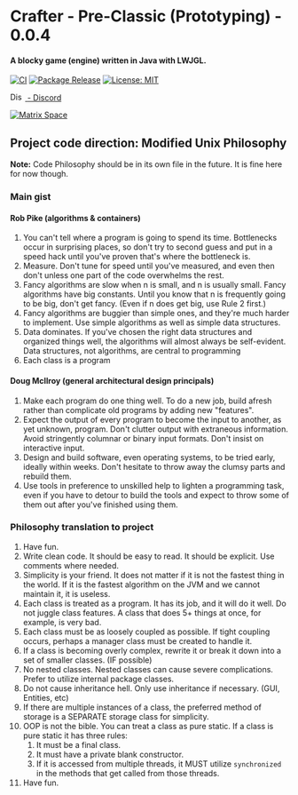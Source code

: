 # Crafter - Pre-Classic (Prototyping) - 0.0.4
#### A blocky game (engine) written in Java with LWJGL.
[![CI](https://github.com/jordan4ibanez/Crafter-Java/actions/workflows/gradle-ci.yml/badge.svg)](https://github.com/jordan4ibanez/Crafter-Java/actions/workflows/gradle-ci.yml)
[![Package Release](https://github.com/jordan4ibanez/Crafter-Java/actions/workflows/gradle-publish.yml/badge.svg)](https://github.com/jordan4ibanez/Crafter-Java/actions/workflows/gradle-publish.yml)
[![License: MIT](https://img.shields.io/badge/License-MIT-yellow.svg)](https://opensource.org/licenses/MIT)


<a href = https://discord.gg/dRPyvubfyg> <img src="https://assets-global.website-files.com/6257adef93867e50d84d30e2/636e0a69f118df70ad7828d4_icon_clyde_blurple_RGB.svg" width="27" height="15" alt="Discord Logo"> 
<font>- Discord</font>
</a>

[![Matrix Space](https://matrix.org/images/matrix-logo-white.svg)](https://matrix.to/#/#crafter:matrix.org)

## Project code direction: Modified Unix Philosophy
**Note:** Code Philosophy should be in its own file in the future. It is fine here for now though. 
### Main gist
#### Rob Pike (algorithms & containers)
1. You can't tell where a program is going to spend its time. Bottlenecks occur in surprising places, so don't try to second guess and put in a speed hack until you've proven that's where the bottleneck is.
2. Measure. Don't tune for speed until you've measured, and even then don't unless one part of the code overwhelms the rest.
3. Fancy algorithms are slow when n is small, and n is usually small. Fancy algorithms have big constants. Until you know that n is frequently going to be big, don't get fancy. (Even if n does get big, use Rule 2 first.)
4. Fancy algorithms are buggier than simple ones, and they're much harder to implement. Use simple algorithms as well as simple data structures.
5. Data dominates. If you've chosen the right data structures and organized things well, the algorithms will almost always be self-evident. Data structures, not algorithms, are central to programming
6. Each class is a program
#### Doug McIlroy (general architectural design principals)
1. Make each program do one thing well. To do a new job, build afresh rather than complicate old programs by adding new "features".
2. Expect the output of every program to become the input to another, as yet unknown, program. Don't clutter output with extraneous information. Avoid stringently columnar or binary input formats. Don't insist on interactive input.
3. Design and build software, even operating systems, to be tried early, ideally within weeks. Don't hesitate to throw away the clumsy parts and rebuild them.
4. Use tools in preference to unskilled help to lighten a programming task, even if you have to detour to build the tools and expect to throw some of them out after you've finished using them.

### Philosophy translation to project
1. Have fun.
2. Write clean code. It should be easy to read. It should be explicit. Use comments where needed.
3. Simplicity is your friend. It does not matter if it is not the fastest thing in the world. If it is the fastest algorithm on the JVM and we cannot maintain it, it is useless.
4. Each class is treated as a program. It has its job, and it will do it well. Do not juggle class features. A class that does 5+ things at once, for example, is very bad.
5. Each class must be as loosely coupled as possible. If tight coupling occurs, perhaps a manager class must be created to handle it.
6. If a class is becoming overly complex, rewrite it or break it down into a set of smaller classes. (IF possible)
7. No nested classes. Nested classes can cause severe complications. Prefer to utilize internal package classes.
8. Do not cause inheritance hell. Only use inheritance if necessary. (GUI, Entities, etc)
9. If there are multiple instances of a class, the preferred method of storage is a SEPARATE storage class for simplicity.
10. OOP is not the bible. You can treat a class as pure static. If a class is pure static it has three rules:
    1. It must be a final class.
    2. It must have a private blank constructor.
    3. If it is accessed from multiple threads, it MUST utilize ``synchronized`` in the methods that get called from those threads.
11. Have fun.